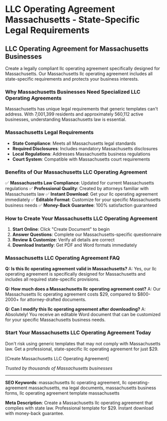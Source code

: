 # LLC Operating Agreement Massachusetts - State-Specific Legal Requirements

## LLC Operating Agreement for Massachusetts Businesses

Create a legally compliant llc operating agreement specifically designed for Massachusetts. Our Massachusetts llc operating agreement includes all state-specific requirements and protects your business interests.

### Why Massachusetts Businesses Need Specialized LLC Operating Agreements

Massachusetts has unique legal requirements that generic templates can't address. With 7,001,399 residents and approximately 560,112 active businesses, understanding Massachusetts law is essential.

### Massachusetts Legal Requirements

- **State Compliance**: Meets all Massachusetts legal standards
- **Required Disclosures**: Includes mandatory Massachusetts disclosures
- **Local Regulations**: Addresses Massachusetts business regulations
- **Court System**: Compatible with Massachusetts court requirements

### Benefits of Our Massachusetts LLC Operating Agreement

✅ **Massachusetts Law Compliance**: Updated for current Massachusetts regulations
✅ **Professional Quality**: Created by attorneys familiar with Massachusetts law
✅ **Instant Download**: Get your llc operating agreement immediately
✅ **Editable Format**: Customize for your specific Massachusetts business needs
✅ **Money-Back Guarantee**: 100% satisfaction guaranteed

### How to Create Your Massachusetts LLC Operating Agreement

1. **Start Online**: Click "Create Document" to begin
2. **Answer Questions**: Complete our Massachusetts-specific questionnaire
3. **Review & Customize**: Verify all details are correct
4. **Download Instantly**: Get PDF and Word formats immediately

### Massachusetts LLC Operating Agreement FAQ

**Q: Is this llc operating agreement valid in Massachusetts?**
A: Yes, our llc operating agreement is specifically designed for Massachusetts and includes all required state-specific provisions.

**Q: How much does a Massachusetts llc operating agreement cost?**
A: Our Massachusetts llc operating agreement costs $29, compared to $800-2000+ for attorney-drafted documents.

**Q: Can I modify this llc operating agreement after downloading?**
A: Absolutely! You receive an editable Word document that can be customized for your specific Massachusetts business needs.

### Start Your Massachusetts LLC Operating Agreement Today

Don't risk using generic templates that may not comply with Massachusetts law. Get a professional, state-specific llc operating agreement for just $29.

[Create Massachusetts LLC Operating Agreement]

*Trusted by thousands of Massachusetts businesses*

---

**SEO Keywords**: massachusetts llc operating agreement, llc operating-agreement massachusetts, ma legal documents, massachusetts business forms, llc operating agreement template massachusetts

**Meta Description**: Create a Massachusetts llc operating agreement that complies with state law. Professional template for $29. Instant download with money-back guarantee.
